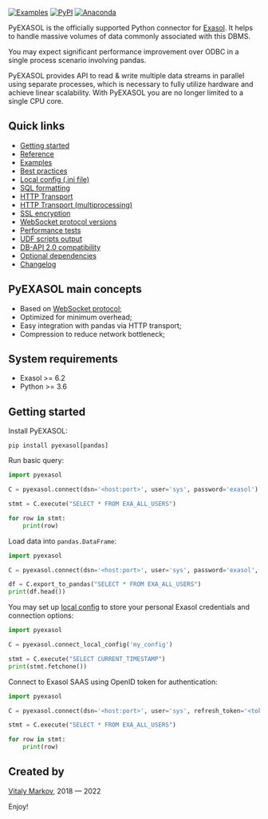 [![Examples](https://github.com/exasol/pyexasol/actions/workflows/examples.yml/badge.svg)](https://github.com/exasol/pyexasol/actions/workflows/examples.yml)
[![PyPI](https://badge.fury.io/py/pyexasol.svg)](https://badge.fury.io/py/pyexasol)
[![Anaconda](https://anaconda.org/conda-forge/pyexasol/badges/version.svg)](https://anaconda.org/conda-forge/pyexasol)

PyEXASOL is the officially supported Python connector for [Exasol](https://www.exasol.com). It helps to handle massive volumes of data commonly associated with this DBMS.

You may expect significant performance improvement over ODBC in a single process scenario involving pandas.

PyEXASOL provides API to read & write multiple data streams in parallel using separate processes, which is necessary to fully utilize hardware and achieve linear scalability. With PyEXASOL you are no longer limited to a single CPU core.


## Quick links
- [Getting started](#getting-started)
- [Reference](/docs/REFERENCE.md)
- [Examples](/docs/EXAMPLES.md)
- [Best practices](/docs/BEST_PRACTICES.md)
- [Local config (.ini file)](/docs/LOCAL_CONFIG.md)
- [SQL formatting](/docs/SQL_FORMATTING.md)
- [HTTP Transport](/docs/HTTP_TRANSPORT.md)
- [HTTP Transport (multiprocessing)](/docs/HTTP_TRANSPORT_PARALLEL.md)
- [SSL encryption](/docs/ENCRYPTION.md)
- [WebSocket protocol versions](/docs/PROTOCOL_VERSION.md)
- [Performance tests](/docs/PERFORMANCE.md)
- [UDF scripts output](/docs/SCRIPT_OUTPUT.md)
- [DB-API 2.0 compatibility](/docs/DBAPI_COMPAT.md)
- [Optional dependencies](/docs/DEPENDENCIES.md)
- [Changelog](/CHANGELOG.md)


## PyEXASOL main concepts

- Based on [WebSocket protocol](https://github.com/exasol/websocket-api);
- Optimized for minimum overhead;
- Easy integration with pandas via HTTP transport;
- Compression to reduce network bottleneck;


## System requirements

- Exasol >= 6.2
- Python >= 3.6


## Getting started

Install PyEXASOL:
```
pip install pyexasol[pandas]
```

Run basic query:
```python
import pyexasol

C = pyexasol.connect(dsn='<host:port>', user='sys', password='exasol')

stmt = C.execute("SELECT * FROM EXA_ALL_USERS")

for row in stmt:
    print(row)
```

Load data into `pandas.DataFrame`:
```python
import pyexasol

C = pyexasol.connect(dsn='<host:port>', user='sys', password='exasol', compression=True)

df = C.export_to_pandas("SELECT * FROM EXA_ALL_USERS")
print(df.head())
```

You may set up [local config](/docs/LOCAL_CONFIG.md) to store your personal Exasol credentials and connection options:
```python
import pyexasol

C = pyexasol.connect_local_config('my_config')

stmt = C.execute("SELECT CURRENT_TIMESTAMP")
print(stmt.fetchone())
```

Connect to Exasol SAAS using OpenID token for authentication:

```python
import pyexasol

C = pyexasol.connect(dsn='<host:port>', user='sys', refresh_token='<token>')

stmt = C.execute("SELECT * FROM EXA_ALL_USERS")

for row in stmt:
    print(row)
```

## Created by
[Vitaly Markov](https://www.linkedin.com/in/markov-vitaly/), 2018 — 2022

Enjoy!
